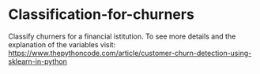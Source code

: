 # Classification-for-churners
Classify churners for a financial istitution. To see more details and the explanation of the variables  visit: https://www.thepythoncode.com/article/customer-churn-detection-using-sklearn-in-python
